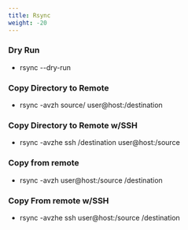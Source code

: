 ```yaml
---
title: Rsync
weight: -20
---
```


### Dry Run
- rsync --dry-run

### Copy Directory to Remote
- rsync -avzh source/ user@host:/destination

### Copy Directory to Remote w/SSH
- rsync -avzhe ssh /destination user@host:/source

### Copy from remote
- rsync -avzh user@host:/source /destination

### Copy From remote w/SSH
- rsync -avzhe ssh user@host:/source /destination
